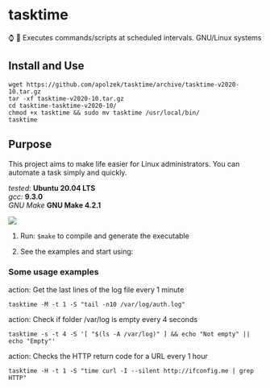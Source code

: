 # tasktime
:watch: :penguin: Executes commands/scripts at scheduled intervals. GNU/Linux systems

## Install and Use

```
wget https://github.com/apolzek/tasktime/archive/tasktime-v2020-10.tar.gz 
tar -xf tasktime-v2020-10.tar.gz
cd tasktime-tasktime-v2020-10/
chmod +x tasktime && sudo mv tasktime /usr/local/bin/
tasktime
```

## Purpose

This project aims to make life easier for Linux administrators. You can automate a task simply and quickly.

*tested*: **Ubuntu 20.04 LTS** <br />
*gcc:* **9.3.0**<br />
*GNU Make* **GNU Make 4.2.1**


![](https://img.icons8.com/clouds/2x/linux-client.png)

1) Run: ```$make``` to compile and generate the executable

2) See the examples and start using:

### Some usage examples

action: Get the last lines of the log file every 1 minute
```
tasktime -M -t 1 -S "tail -n10 /var/log/auth.log"
```

action: Check if folder /var/log is empty every 4 seconds
```
tasktime -s -t 4 -S '[ "$(ls -A /var/log)" ] && echo "Not empty" || echo "Empty"'
```

action: Checks the HTTP return code for a URL every 1 hour
```
tasktime -H -t 1 -S "time curl -I --silent http://ifconfig.me | grep HTTP"
```
